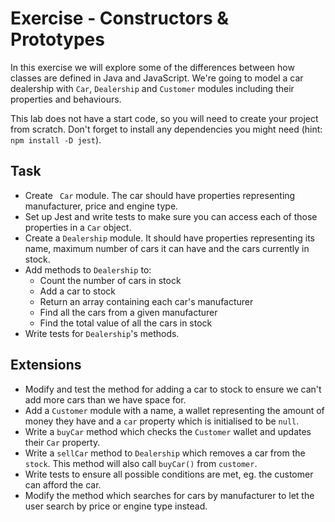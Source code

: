 # Exercise - Constructors & Prototypes

In this exercise we will explore some of the differences between how classes are defined in Java and JavaScript. We're going to model a car dealership with `Car`, `Dealership` and `Customer` modules including their properties and behaviours.

This lab does not have a start code, so you will need to create your project from scratch. Don't forget to install any dependencies you might need (hint: `npm install -D jest`).

## Task

- Create ` Car` module. The car should have properties representing manufacturer, price and engine type.
- Set up Jest and write tests to make sure you can access each of those properties in a `Car` object.
- Create a `Dealership` module. It should have properties representing its name, maximum number of cars it can have and the cars currently in stock.
- Add methods to `Dealership` to:
  - Count the number of cars in stock
  - Add a car to stock
  - Return an array containing each car's manufacturer
  - Find all the cars from a given manufacturer
  - Find the total value of all the cars in stock
- Write tests for `Dealership`'s methods.

## Extensions

- Modify and test the method for adding a car to stock to ensure we can't add more cars than we have space for.
- Add a `Customer` module with a name, a wallet representing the amount of money they have and a `car` property which is initialised to be `null`. 
- Write a `buyCar` method which checks the `Customer` wallet and updates their `Car` property.
- Write a `sellCar` method to `Dealership` which removes a car from the `stock`. This method will also call `buyCar()` from `customer`. 
- Write tests to ensure all possible conditions are met, eg. the customer can afford the car.
- Modify the method which searches for cars by manufacturer to let the user search by price or engine type instead.
